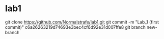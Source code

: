 # lab1

git clone https://github.com/Normalstrafe/lab1.git
git commit -m "Lab_1 (first commit)" c6a26263219d74693e3bec4cf6d92e31d007ffe8
git branch new-branch